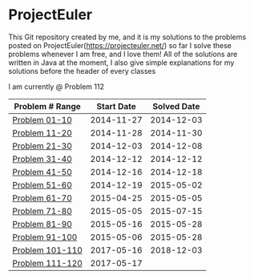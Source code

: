 ProjectEuler
============

This Git repository created by me, and it is my solutions to the problems posted on ProjectEuler(https://projecteuler.net/) so far
I solve these problems whenever I am free, and I love them!
All of the solutions are written in Java at the moment, I also give simple explanations for my solutions before the header of every classes


I am currently @ Problem 112 


|   Problem # Range |  Start Date  |  Solved Date |
| ------------- | ------------- | ------------- |
|  [Problem 01-10](https://github.com/tiger1993118/ProjectEuler/tree/master/ProjectEuler/src/part1/problem001to010)  | 2014-11-27 | 2014-12-03 | 
|  [Problem 11-20](https://github.com/tiger1993118/ProjectEuler/tree/master/ProjectEuler/src/part1/problem011to020)  | 2014-11-28 | 2014-11-30 | 
|  [Problem 21-30](https://github.com/tiger1993118/ProjectEuler/tree/master/ProjectEuler/src/part1/problem021to030)  | 2014-12-03 | 2014-12-08 | 
|  [Problem 31-40](https://github.com/tiger1993118/ProjectEuler/tree/master/ProjectEuler/src/part1/problem031to040)  | 2014-12-12 | 2014-12-12 |
|  [Problem 41-50](https://github.com/tiger1993118/ProjectEuler/tree/master/ProjectEuler/src/part1/problem041to050)  | 2014-12-16 | 2014-12-18 |
|  [Problem 51-60](https://github.com/tiger1993118/ProjectEuler/tree/master/ProjectEuler/src/part1/problem051to060)  | 2014-12-19 | 2015-05-02 |
|  [Problem 61-70](https://github.com/tiger1993118/ProjectEuler/tree/master/ProjectEuler/src/part1/problem061to070)  | 2015-04-25 | 2015-05-05 |
|  [Problem 71-80](https://github.com/tiger1993118/ProjectEuler/tree/master/ProjectEuler/src/part1/problem071to080)  | 2015-05-05 | 2015-07-15 |
|  [Problem 81-90](https://github.com/tiger1993118/ProjectEuler/tree/master/ProjectEuler/src/part1/problem081to090)  | 2015-05-16 | 2015-05-28 |
|  [Problem 91-100](https://github.com/tiger1993118/ProjectEuler/tree/master/ProjectEuler/src/part1/problem091to100) | 2015-05-06 | 2015-05-28 |
| [Problem 101-110](https://github.com/tiger1993118/ProjectEuler/tree/master/ProjectEuler/src/part2/problem101to110)  | 2017-05-16 | 2018-12-03|
| [Problem 111-120](https://github.com/tiger1993118/ProjectEuler/tree/master/ProjectEuler/src/part2/problem111to120)  | 2017-05-17 |  |




